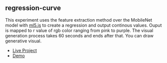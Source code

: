 ## regression-curve
This experiment uses the feature extraction method over the MobileNet model with [ml5.js](https://ml5js.org/) to create a regression and output continous values. Ouput is mapped to r value of rgb color ranging from pink to purple. The visual generation process takes 60 seconds and ends after that. You can draw generative visual.


* [Live Project](https://byjoohyunpark.github.io/regression/)
* [Demo](https://vimeo.com/302913591)

